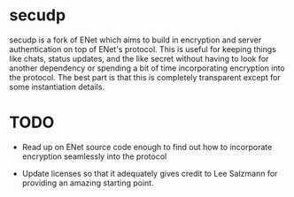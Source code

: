 # secudp

secudp is a fork of ENet which aims to build
in encryption and server authentication on 
top of ENet's protocol. This is useful for keeping
things like chats, status updates, and the like
secret without having to look for another dependency
or spending a bit of time incorporating encryption
into the protocol. The best part is that this is
completely transparent except for some instantiation
details.

# TODO

* Read up on ENet source code enough to find out how
  to incorporate encryption seamlessly into the protocol

* Update licenses so that it adequately gives credit to
  Lee Salzmann for providing an amazing starting point.


